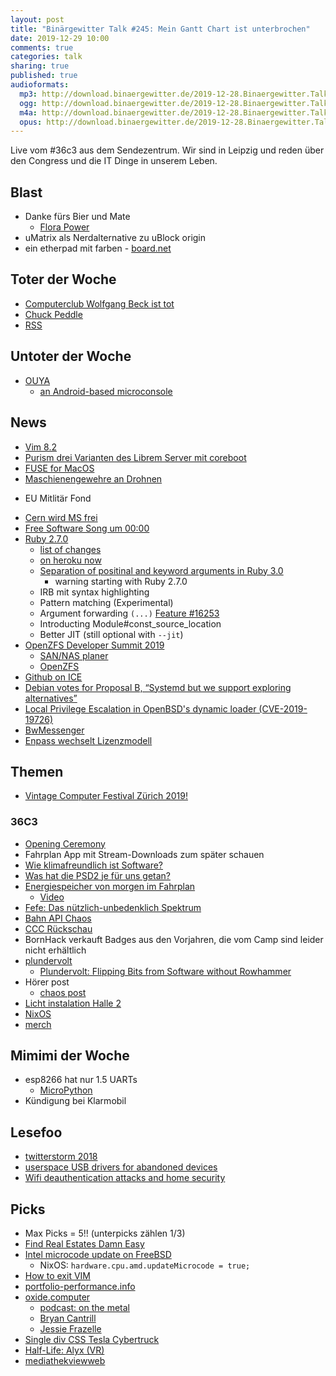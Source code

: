```yaml
---
layout: post
title: "Binärgewitter Talk #245: Mein Gantt Chart ist unterbrochen"
date: 2019-12-29 10:00
comments: true
categories: talk
sharing: true
published: true
audioformats:
  mp3: http://download.binaergewitter.de/2019-12-28.Binaergewitter.Talk.245.mp3
  ogg: http://download.binaergewitter.de/2019-12-28.Binaergewitter.Talk.245.ogg
  m4a: http://download.binaergewitter.de/2019-12-28.Binaergewitter.Talk.245.m4a
  opus: http://download.binaergewitter.de/2019-12-28.Binaergewitter.Talk.245.opus
---
```

Live vom #36c3 aus dem Sendezentrum. Wir sind in Leipzig und reden über den Congress und die IT Dinge in unserem Leben.

## Blast
- Danke fürs Bier und Mate
  * [Flora Power](https://www.flora-power.de/)
- uMatrix als Nerdalternative zu uBlock origin
- ein etherpad mit farben - [board.net](https://board.net)

## Toter der Woche
- [Computerclub Wolfgang Beck ist tot]( https://www.heise.de/newsticker/meldung/WDR-Computerclub-Wolfgang-Back-ist-tot-4620607.html )
- [Chuck Peddle](https://www.heise.de/newsticker/meldung/Zum-Tode-von-Chuck-Peddle-Vater-des-MOS-6502-Prozessors-4621792.html )
- [RSS](https://mjtsai.com/blog/2019/12/26/apple-news-no-longer-supports-rss/ )

## Untoter der Woche
- [OUYA]( http://cweiske.de/tagebuch/stouyapi.htm )
  * [an Android-based microconsole]( https://en.wikipedia.org/wiki/Ouya )

## News
- [Vim 8.2]( https://www.vim.org/vim-8.2-released.php )
- [Purism drei Varianten des Librem Server mit coreboot](https://www.heise.de/newsticker/meldung/Rack-Server-mit-offener-BIOS-Alternative-Coreboot-4619206.html )
- [FUSE for MacOS]( https://www.theregister.co.uk/2019/12/16/fuse_for_macos_why_a_popular_open_source_library_became_closed_source_and_commercially_licensed/ )
- [Maschienengewehre an Drohnen](https://tech.slashdot.org/story/19/12/13/1840229/turkey-is-getting-military-drones-armed-with-machine-guns )
 * EU Mitlitär Fond
- [Cern wird MS frei](https://www.pro-linux.de/news/1/27689/cern-beginnt-mit-abkehr-von-microsoft.html )
- [Free Software Song um 00:00](
https://www.youtube.com/watch?v=9sJUDx7iEJw )
- [Ruby 2.7.0]( https://www.ruby-lang.org/en/news/2019/12/25/ruby-2-7-0-relezased/ )
  * [list of changes]( https://prathamesh.tech/2019/12/25/all-you-need-to-know-about-ruby-2-7/ )
  * [on heroku now]( https://blog.heroku.com/ruby-2-7-0-holiday-release )
  * [Separation of positinal and keyword arguments in Ruby 3.0]( https://www.ruby-lang.org/en/news/2019/12/12/separation-of-positional-and-keyword-arguments-in-ruby-3-0/ )
    - warning starting with Ruby 2.7.0
  * IRB mit syntax highlighting
  * Pattern matching (Experimental)
  * Argument forwarding `(...)` [Feature #16253](https://bugs.ruby-lang.org/issues/16253)
  * Introducting Module#const_source_location
  * Better JIT (still optional with `--jit`)
- [OpenZFS Developer Summit 2019]( http://www.open-zfs.org/wiki/OpenZFS_Developer_Summit_2019 )
  * [SAN/NAS planer]( https://www.osnexus.com/zfs-designer )
  * [OpenZFS]( https://twitter.com/FreeBSDHelp/status/1191626200428367873 )
- [Github on ICE]( https://www.heise.de/newsticker/meldung/GitHub-archiviert-Software-fuer-1000-Jahre-im-Eis-4585612.html )
- [Debian votes for Proposal B, “Systemd but we support exploring alternatives”]( https://news.ycombinator.com/item?id=21896703 )
- [Local Privilege Escalation in OpenBSD's dynamic loader (CVE-2019-19726)]( https://www.qualys.com/2019/12/11/cve-2019-19726/local-privilege-escalation-openbsd-dynamic-loader.txt )
- [BwMessenger](https://www.heise.de/newsticker/meldung/Open-Source-Bundeswehr-baut-eigene-verschluesselte-Messenger-App-4623404.html )
- [Enpass wechselt Lizenzmodell](https://www.enpass.io/pricing/ )

## Themen
- [Vintage Computer Festival Zürich 2019!]( https://twitter.com/VCFe_CH/status/1195733987685273601 )

### 36C3
- [Opening Ceremony]( https://media.ccc.de/v/36c3-11223-opening_ceremony)
- Fahrplan App mit Stream-Downloads zum später schauen
- [Wie klimafreundlich ist Software?](https://media.ccc.de/v/36c3-10852-wie_klimafreundlich_ist_software)
- [Was hat die PSD2 je für uns getan?](https://fahrplan.events.ccc.de/congress/2019/Fahrplan/events/10717.html)
- [Energiespeicher von morgen im Fahrplan](https://fahrplan.events.ccc.de/congress/2019/Fahrplan/events/11119.html)
  * [Video](https://media.ccc.de/v/36c3-11119-energiespeicher_von_heute_fur_die_energie_von_morgen)
- [Fefe: Das nützlich-unbedenklich Spektrum]( https://fahrplan.events.ccc.de/congress/2019/Fahrplan/events/10608.html)
- [Bahn API Chaos]( https://marudor.de/ )
- [CCC Rückschau](https://media.ccc.de/v/36c3-11225-der_dezentrale_jahresruckblick_des_ccc)
- BornHack verkauft Badges aus den Vorjahren, die vom Camp sind leider nicht erhältlich
- [plundervolt](https://plundervolt.com/)
  * [Plundervolt: Flipping Bits from Software without Rowhammer](https://media.ccc.de/v/36c3-10883-plundervolt_flipping_bits_from_software_without_rowhammer)
- Hörer post
  * [chaos post]( https://twitter.com/c3postoffice)
- [Licht instalation Halle 2]( https://twitter.com/l33tname/status/1211035447931101194)
- [NixOS]( https://nixos.org/)
- [merch]( https://c3foc.net/)

## Mimimi der Woche
- esp8266 hat nur 1.5 UARTs
  * [MicroPython](https://micropython.org/)
- Kündigung bei Klarmobil

## Lesefoo
* [twitterstorm 2018](https://www.buzzfeed.com/tomphillips/twitterstorm-2018)
* [userspace USB drivers for abandoned devices](https://blog.benjojo.co.uk/post/userspace-usb-drivers)
* [Wifi deauthentication attacks and home security](https://mjg59.dreamwidth.org/53968.html)

## Picks
- Max Picks = 5!! (unterpicks zählen 1/3)
- [Find Real Estates Damn Easy]( https://github.com/orangecoding/fredy )
- [Intel microcode update on FreeBSD]( https://www.thomas-krenn.com/en/wiki/Update_Intel_Microcode_on_FreeBSD )
  - NixOS: `hardware.cpu.amd.updateMicrocode = true;`
- [How to exit VIM](https://github.com/hakluke/how-to-exit-vim#the-pythonic-way)
- [portfolio-performance.info]( http://portfolio-performance.info )
- [oxide.computer](https://oxide.computer/)
  * [podcast: on the metal](https://oxide.computer/blog/categories/on-the-metal/)
  * [Bryan Cantrill]( http://dtrace.org/blogs/bmc/2019/12/02/the-soul-of-a-new-computer-company/ )
  * [Jessie Frazelle]( https://blog.jessfraz.com/post/born-in-a-garage/ )
- [Single div CSS Tesla Cybertruck]( https://codepen.io/lynnandtonic/full/NWWmzjr )
- [Half-Life: Alyx (VR)]( https://www.youtube.com/watch?v=O2W0N3uKXmo )
- [mediathekviewweb]( https://mediathekviewweb.de )
